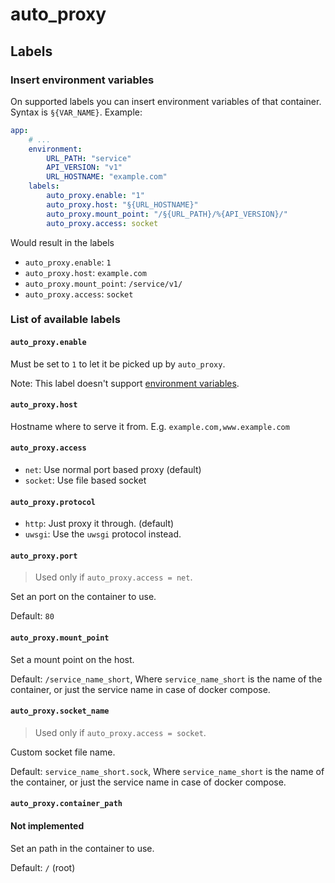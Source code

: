 # auto_proxy


## Labels

### Insert environment variables
On supported labels you can insert environment variables of that container.
Syntax is `§{VAR_NAME}`. 
Example: 
```yml
app:
    # ...
    environment:
        URL_PATH: "service"
        API_VERSION: "v1"
        URL_HOSTNAME: "example.com"
    labels:
        auto_proxy.enable: "1" 
        auto_proxy.host: "§{URL_HOSTNAME}"
        auto_proxy.mount_point: "/§{URL_PATH}/%{API_VERSION}/"
        auto_proxy.access: socket
```

Would result in the labels
- `auto_proxy.enable`: `1`
- `auto_proxy.host`: `example.com`
- `auto_proxy.mount_point`: `/service/v1/`
- `auto_proxy.access`: `socket`

### List of available labels

#### `auto_proxy.enable`
Must be set to `1` to let it be picked up by `auto_proxy`.

Note: This label doesn't support [environment variables](#insert-environment-variables).

#### `auto_proxy.host`
Hostname where to serve it from.
E.g. `example.com,www.example.com`


#### `auto_proxy.access`
- `net`: Use normal port based proxy (default)
- `socket`: Use file based socket

#### `auto_proxy.protocol`
- `http`: Just proxy it through. (default)
- `uwsgi`: Use the `uwsgi` protocol instead.


#### `auto_proxy.port`
> Used only if `auto_proxy.access = net`.

Set an port on the container to use.

Default: `80`

#### `auto_proxy.mount_point`
Set a mount point on the host.

Default: `/service_name_short`,
Where `service_name_short` is the name of the container,
or just the service name in case of docker compose.

#### `auto_proxy.socket_name`
> Used only if `auto_proxy.access = socket`.

Custom socket file name.

Default: `service_name_short.sock`,
Where `service_name_short` is the name of the container,
or just the service name in case of docker compose.


#### `auto_proxy.container_path`
#### Not implemented
Set an path in the container to use.

Default: `/` (root)
